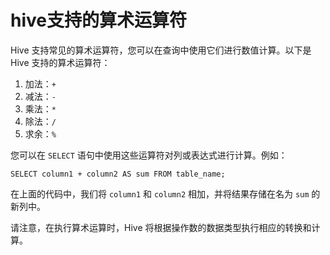 # hive支持的算术运算符

Hive 支持常见的算术运算符，您可以在查询中使用它们进行数值计算。以下是 Hive 支持的算术运算符：

1. 加法：`+`
2. 减法：`-`
3. 乘法：`*`
4. 除法：`/`
5. 求余：`%`

您可以在 `SELECT` 语句中使用这些运算符对列或表达式进行计算。例如：

```
SELECT column1 + column2 AS sum FROM table_name;
```

在上面的代码中，我们将 `column1` 和 `column2` 相加，并将结果存储在名为 `sum` 的新列中。

请注意，在执行算术运算时，Hive 将根据操作数的数据类型执行相应的转换和计算。
